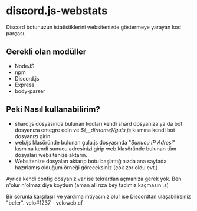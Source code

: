 
# discord.js-webstats


Discord botunuzun istatistiklerini websitenizde göstermeye yarayan kod parçası.

## **Gerekli olan modüller**

 - NodeJS
 - npm
 - Discord.js
 - Express
 - body-parser
 

## Peki Nasıl kullanabilirim?

 - shard.js dosyasında bulunan kodları kendi shard dosyanıza ya da bot dosyanıza entegre edin ve *${__dirname}/gulu.js* kısmına kendi bot dosyanızı girin
 - web/js klasöründe bulunan gulu.js dosyasında "*Sunucu IP Adresi*" kısmına kendi sunucu adresinizi girip web klasöründe bulunan tüm dosyaları websitenize aktarın.
 -  Websitenize dosyaları aktarıp botu başlattığınızda ana sayfada hazırlamış olduğum örneği göreceksiniz (çok zor oldu evt.)

Ayrıca kendi config dosyanız var ise tekrardan açmanıza gerek yok. Ben n'olur n'olmaz diye koydum (aman ali rıza bey tadımız kaçmasın .s)

Bir sorunla karşılaşır ve yardıma ihtiyacınız olur ise Discordtan ulaşabilirsiniz "beler".
velo#1237 - veloweb.cf
